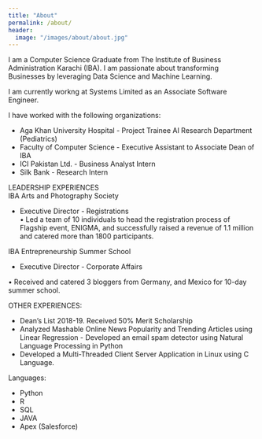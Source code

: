 ```yaml
---
title: "About"
permalink: /about/
header:
  image: "/images/about/about.jpg"
---
```


I am a Computer Science Graduate from The Institute of Business Administration Karachi (IBA). I am passionate about transforming Businesses by leveraging Data Science and Machine Learning. 

I am currently workng at Systems Limited as an Associate Software Engineer. 

I have worked with the following organizations: 

- Aga Khan University Hospital - Project Trainee AI Research Department (Pediatrics)
- Faculty of Computer Science - Executive Assistant to Associate Dean of IBA 
- ICI Pakistan Ltd. - Business Analyst Intern 
- Silk Bank - Research Intern


LEADERSHIP EXPERIENCES  
IBA Arts and Photography Society             
- Executive Director - Registrations  
• Led a team of 10 individuals to head the registration process of Flagship event, ENIGMA, and successfully raised a revenue of 1.1 million and catered more than 1800 participants.

IBA Entrepreneurship Summer School             
- Executive Director - Corporate Affairs 

• Received and catered 3 bloggers from Germany, and Mexico for 10-day summer school.

OTHER EXPERIENCES: 
- Dean’s List 2018-19. Received 50% Merit Scholarship 
- Analyzed Mashable Online News Popularity and Trending Articles using Linear Regression  - Developed an email spam detector using Natural Language Processing in Python  
- Developed a Multi-Threaded Client Server Application in Linux using C Language.  

Languages:
- Python
- R
- SQL
- JAVA
- Apex (Salesforce)


